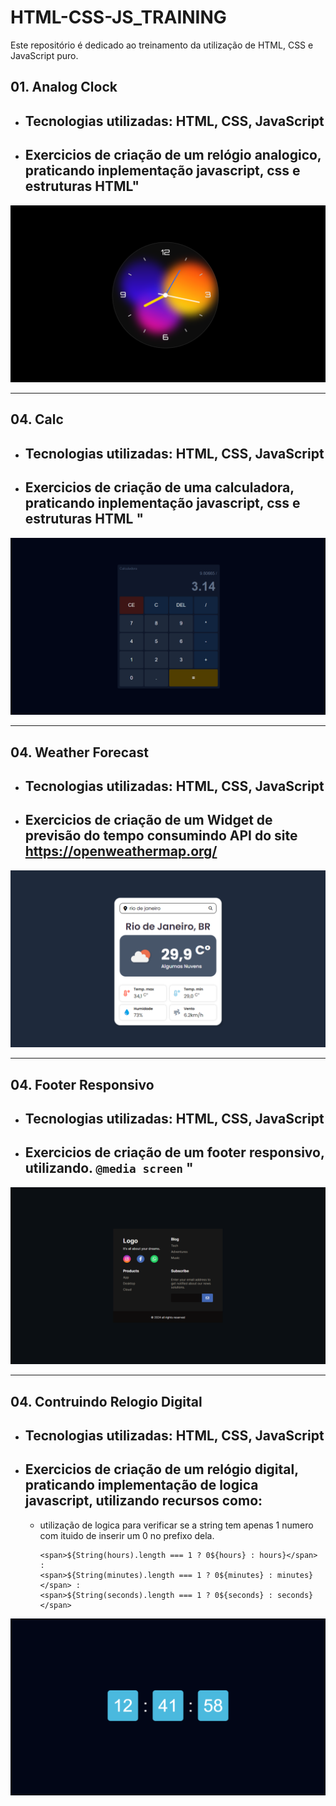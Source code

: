# HTML-CSS-JS_TRAINING

Este repositório é dedicado ao treinamento da utilização de HTML, CSS e JavaScript puro.

## 01. Analog Clock
- ## Tecnologias utilizadas: HTML, CSS, JavaScript
- ## Exercicios de criação de um relógio analogico, praticando inplementação javascript, css e estruturas HTML"

![alt text](<assets/screenshots/01-Analog Clock.png>)

---

## 04. Calc
- ## Tecnologias utilizadas: HTML, CSS, JavaScript
- ## Exercicios de criação de uma calculadora, praticando inplementação javascript, css e estruturas HTML "

![alt text](<assets/screenshots/02-Calc.png>)

---

## 04. Weather Forecast
- ## Tecnologias utilizadas: HTML, CSS, JavaScript
- ## Exercicios de criação de um Widget de previsão do tempo consumindo API do site https://openweathermap.org/

![alt text](<assets/screenshots/03-WeatherForecast.png>)

---

## 04. Footer Responsivo
- ## Tecnologias utilizadas: HTML, CSS, JavaScript
- ## Exercicios de criação de um footer responsivo, utilizando. ```@media screen``` "

![alt text](<assets/screenshots/04-footerResponsivo.png>)

---

## 04. Contruindo Relogio Digital
- ## Tecnologias utilizadas: HTML, CSS, JavaScript
- ## Exercicios de criação de um relógio digital, praticando implementação de logica javascript, utilizando recursos como:
    - utilização de logica para verificar se a string tem apenas 1 numero com ituido de inserir um 0 no prefixo dela.
        ```
        <span>${String(hours).length === 1 ? 0${hours} : hours}</span> :
        <span>${String(minutes).length === 1 ? 0${minutes} : minutes}</span> :
        <span>${String(seconds).length === 1 ? 0${seconds} : seconds}</span>
        ```

![alt text](<assets/screenshots/05-Contruindo_Relogio_Digital.png>)